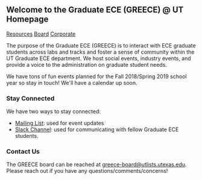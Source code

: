 ## Welcome to the Graduate ECE (GREECE) @ UT Homepage

[Resources](resources) [Board](board) [Corporate](corporate)

The purpose of the Graduate ECE (GREECE) is to interact with ECE graduate students across labs and tracks and foster a sense of community within the UT Graduate ECE department. We host social events, industry events, and provide a voice to the administration on graduate student needs.

We have tons of fun events planned for the Fall 2018/Spring 2019 school year so stay in touch! We'll have a calendar up soon.

### Stay Connected

We have two ways to stay connected:

- [Mailing List](https://utlists.utexas.edu/sympa/info/greece/): used for event updates
- [Slack Channel](https://bit.ly/utecegradslack): used for communicating with fellow Graduate ECE students.


### Contact Us

The GREECE board can be reached at [greece-board@utlists.utexas.edu](mailto:greece-board@utlists.utexas.edu). Please reach out if you have any questions/comments/concerns!
